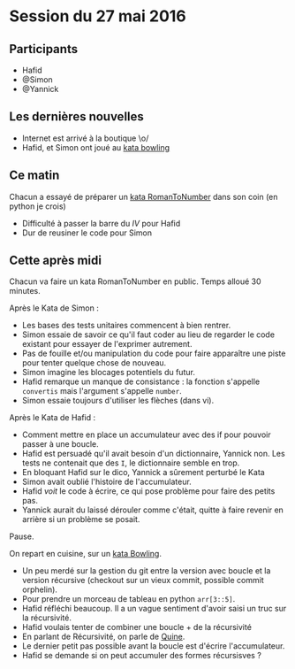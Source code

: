# Session du 27 mai 2016

## Participants

* Hafid
* @Simon
* @Yannick

## Les dernières nouvelles

* Internet est arrivé à la boutique \o/
* Hafid, et Simon ont joué au [kata bowling](http://codingdojo.org/kata/Bowling/)

## Ce matin

Chacun a essayé de préparer un [kata RomanToNumber](http://codingdojo.org/kata/RomanNumerals/) dans son coin (en python je crois)

* Difficulté à passer la barre du _IV_ pour Hafid
* Dur de reusiner le code pour Simon

## Cette après midi

Chacun va faire un kata RomanToNumber en public. Temps alloué 30 minutes.

Après le Kata de Simon :

- Les bases des tests unitaires commencent à bien rentrer.
- Simon essaie de savoir ce qu'il faut coder au lieu de regarder le code existant pour essayer de l'exprimer autrement.
- Pas de fouille et/ou manipulation du code pour faire apparaître une piste pour tenter quelque chose de nouveau.
- Simon imagine les blocages potentiels du futur.
- Hafid remarque un manque de consistance : la fonction s'appelle `convertis` mais l'argument s'appelle `number`.
- Simon essaie toujours d'utiliser les flèches (dans vi).


Après le Kata de Hafid :

- Comment mettre en place un accumulateur avec des if pour pouvoir passer à une boucle.
- Hafid est persuadé qu'il avait besoin d'un dictionnaire, Yannick non. Les tests ne contenait que des `I`, le dictionnaire semble en trop.
- En bloquant Hafid sur le dico, Yannick a sûrement perturbé le Kata
- Simon avait oublié l'histoire de l'accumulateur.
- Hafid _voit_ le code à écrire, ce qui pose problème pour faire des petits pas.
- Yannick aurait du laissé dérouler comme c'était, quitte à faire revenir en arrière si un problème se posait.

Pause.

On repart en cuisine, sur un [kata Bowling](http://codingdojo.org/kata/Bowling/).

- Un peu merdé sur la gestion du git entre la version avec boucle et la version récursive (checkout sur un vieux commit, possible commit orphelin).
- Pour prendre un morceau de tableau en python `arr[3::5]`.
- Hafid réfléchi beaucoup. Il a un vague sentiment d'avoir saisi un truc sur la récursivité.
- Hafid voulais tenter de combiner une boucle + de la récursivité
- En parlant de Récursivité, on parle de [Quine](https://fr.wikipedia.org/wiki/Quine_%28informatique%29).
- Le dernier petit pas possible avant la boucle est d'écrire l'accumulateur.
- Hafid se demande si on peut accumuler des formes récursisves ?

